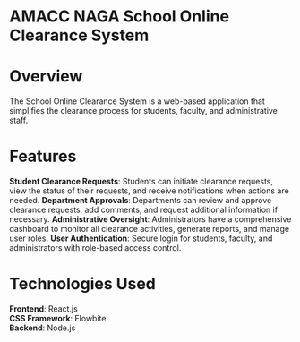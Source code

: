 # AMACC NAGA School Online Clearance System

# Overview
The School Online Clearance System is a web-based application that simplifies the clearance process for students, faculty, and administrative staff.

# Features
**Student Clearance Requests**: Students can initiate clearance requests, view the status of their requests, and receive notifications when actions are needed.
**Department Approvals**: Departments can review and approve clearance requests, add comments, and request additional information if necessary.
**Administrative Oversight**: Administrators have a comprehensive dashboard to monitor all clearance activities, generate reports, and manage user roles.
**User Authentication**: Secure login for students, faculty, and administrators with role-based access control.

# Technologies Used
**Frontend**: React.js
<br>
**CSS Framework**: Flowbite
<br>
**Backend**: Node.js
